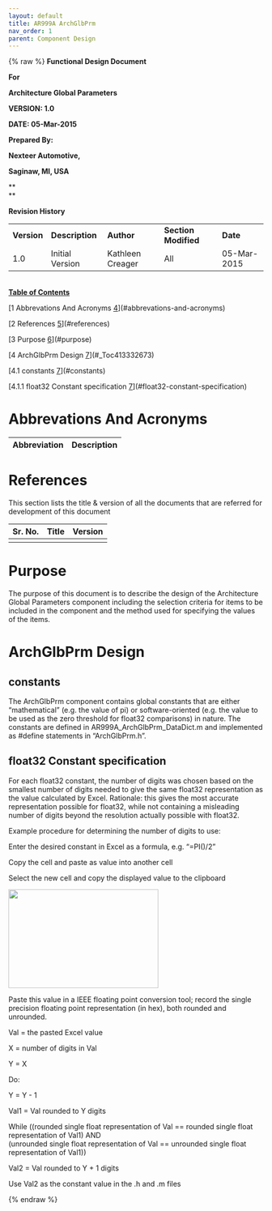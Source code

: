 ```yaml
---
layout: default
title: AR999A ArchGlbPrm
nav_order: 1
parent: Component Design
---
```

{% raw %}
**Functional Design Document**

**For**

**Architecture Global Parameters**

**VERSION: 1.0**

**DATE: 05-Mar-2015**

**Prepared By:**

**Nexteer Automotive,**

**Saginaw, MI, USA**

**  
**

**Revision History**

|             |                 |                  |                      |             |
|-----------|-----------------------|----------------|----------|-------------|
| **Version** | **Description** | **Author**       | **Section Modified** | **Date**    |
| 1.0         | Initial Version | Kathleen Creager | All                  | 05-Mar-2015 |

**<u>  
Table of Contents</u>**

[1 Abbrevations And Acronyms
[4](#abbrevations-and-acronyms)](#abbrevations-and-acronyms)

[2 References [5](#references)](#references)

[3 Purpose [6](#purpose)](#purpose)

[4 ArchGlbPrm Design [7](#_Toc413332673)](#_Toc413332673)

[4.1 constants [7](#constants)](#constants)

[4.1.1 float32 Constant specification
[7](#float32-constant-specification)](#float32-constant-specification)

# Abbrevations And Acronyms

| Abbreviation | Description |
|--------------|-------------|

# References

This section lists the title & version of all the documents that are
referred for development of this document

| Sr. No. | Title | Version |
|---------|-------|---------|
|         |       |         |

# Purpose

The purpose of this document is to describe the design of the
Architecture Global Parameters component including the selection
criteria for items to be included in the component and the method used
for specifying the values of the items.

# ArchGlbPrm Design

## constants

The ArchGlbPrm component contains global constants that are either
“mathematical” (e.g. the value of pi) or software-oriented (e.g. the
value to be used as the zero threshold for float32 comparisons) in
nature. The constants are defined in AR999A_ArchGlbPrm_DataDict.m and
implemented as \#define statements in “ArchGlbPrm.h”.

## float32 Constant specification

For each float32 constant, the number of digits was chosen based on the
smallest number of digits needed to give the same float32 representation
as the value calculated by Excel. Rationale: this gives the most
accurate representation possible for float32, while not containing a
misleading number of digits beyond the resolution actually possible with
float32.

Example procedure for determining the number of digits to use:

Enter the desired constant in Excel as a formula, e.g. “=PI()/2”

Copy the cell and paste as value into another cell

Select the new cell and copy the displayed value to the clipboard

<img
src="ElectricPowerSteering_RH850_GM_G2KCA_website/docs/AR999A_ArchGlbPrm_Design/Doc/mediax/media/image1.png"
style="width:3.07905in;height:2.03605in" />

Paste this value in a IEEE floating point conversion tool; record the
single precision floating point representation (in hex), both rounded
and unrounded.

Val = the pasted Excel value

X = number of digits in Val

Y = X

Do:

Y = Y - 1

Val1 = Val rounded to Y digits

While ((rounded single float representation of Val == rounded single
float representation of Val1) AND  
(unrounded single float representation of Val == unrounded single float
representation of Val1))

Val2 = Val rounded to Y + 1 digits

Use Val2 as the constant value in the .h and .m files

{% endraw %}